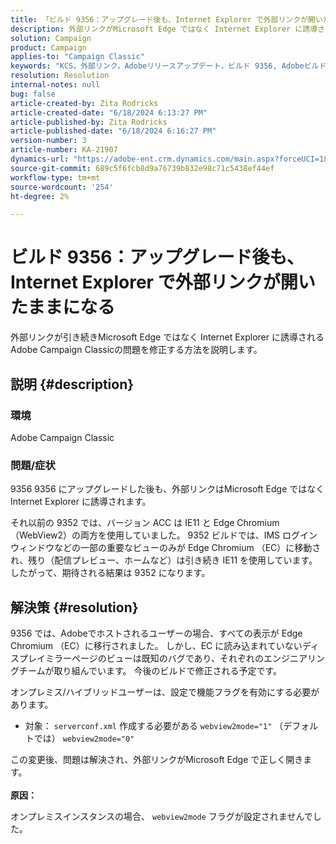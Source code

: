 ```yaml
---
title: 「ビルド 9356：アップグレード後も、Internet Explorer で外部リンクが開いたままになる」
description: 外部リンクがMicrosoft Edge ではなく Internet Explorer に誘導されたままになるAdobe Campaign Classicの問題を修正する方法を説明します。
solution: Campaign
product: Campaign
applies-to: "Campaign Classic"
keywords: "KCS，外部リンク，Adobeリリースアップデート，ビルド 9356, Adobeビルドアップデート"
resolution: Resolution
internal-notes: null
bug: false
article-created-by: Zita Rodricks
article-created-date: "6/18/2024 6:13:27 PM"
article-published-by: Zita Rodricks
article-published-date: "6/18/2024 6:16:27 PM"
version-number: 3
article-number: KA-21907
dynamics-url: "https://adobe-ent.crm.dynamics.com/main.aspx?forceUCI=1&pagetype=entityrecord&etn=knowledgearticle&id=ec06e272-9e2d-ef11-840a-002248084fbb"
source-git-commit: 689c5f6fcb8d9a76739b832e98c71c5438ef44ef
workflow-type: tm+mt
source-wordcount: '254'
ht-degree: 2%

---
```


# ビルド 9356：アップグレード後も、Internet Explorer で外部リンクが開いたままになる


外部リンクが引き続きMicrosoft Edge ではなく Internet Explorer に誘導されるAdobe Campaign Classicの問題を修正する方法を説明します。

## 説明 {#description}


### 環境

Adobe Campaign Classic

### 問題/症状

9356 9356 にアップグレードした後も、外部リンクはMicrosoft Edge ではなく Internet Explorer に誘導されます。

それ以前の 9352 では、バージョン ACC は IE11 と Edge Chromium （WebView2）の両方を使用していました。 9352 ビルドでは、IMS ログインウィンドウなどの一部の重要なビューのみが Edge Chromium （EC）に移動され、残り（配信プレビュー、ホームなど）は引き続き IE11 を使用しています。 したがって、期待される結果は 9352 になります。


## 解決策 {#resolution}


9356 では、Adobeでホストされるユーザーの場合、すべての表示が Edge Chromium （EC）に移行されました。 しかし、EC に読み込まれていないディスプレイミラーページのビューは既知のバグであり、それぞれのエンジニアリングチームが取り組んでいます。 今後のビルドで修正される予定です。

オンプレミス/ハイブリッドユーザーは、設定で機能フラグを有効にする必要があります。

- 対象： `serverconf.xml` 作成する必要がある `webview2mode="1"` （デフォルトでは） `webview2mode="0"`


この変更後、問題は解決され、外部リンクがMicrosoft Edge で正しく開きます。
<br> <br><b>原因：</b>


オンプレミスインスタンスの場合、 `webview2mode` フラグが設定されませんでした。


